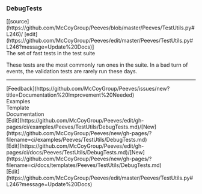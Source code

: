 ### <a id="Peeves.TestUtils.DebugTests">DebugTests</a> 
<div class="docs-source-link" markdown="1">
[[source](https://github.com/McCoyGroup/Peeves/blob/master/Peeves/TestUtils.py#L246)/
[edit](https://github.com/McCoyGroup/Peeves/edit/master/Peeves/TestUtils.py#L246?message=Update%20Docs)]
</div>
The set of fast tests in the test suite

<div markdown="1" class="alert alert-danger">

These tests are the most commonly run ones in the suite. 
In a bad turn of events, the validation tests are rarely run these days.

</div>










---


<div markdown="1" class="text-muted">
<div class="container">
  <div class="row">
   <div class="col" markdown="1">
[Feedback](https://github.com/McCoyGroup/Peeves/issues/new?title=Documentation%20Improvement%20Needed)   
</div>
</div>
  <div class="row">
   <div class="col" markdown="1">
Examples   
</div>
   <div class="col" markdown="1">
Template   
</div>
   <div class="col" markdown="1">
Documentation   
</div>
</div>
  <div class="row">
   <div class="col" markdown="1">
[Edit](https://github.com/McCoyGroup/Peeves/edit/gh-pages/ci/examples/Peeves/TestUtils/DebugTests.md)/[New](https://github.com/McCoyGroup/Peeves/new/gh-pages/?filename=ci/examples/Peeves/TestUtils/DebugTests.md)   
</div>
   <div class="col" markdown="1">
[Edit](https://github.com/McCoyGroup/Peeves/edit/gh-pages/ci/docs/Peeves/TestUtils/DebugTests.md)/[New](https://github.com/McCoyGroup/Peeves/new/gh-pages/?filename=ci/docs/templates/Peeves/TestUtils/DebugTests.md)   
</div>
   <div class="col" markdown="1">
[Edit](https://github.com/McCoyGroup/Peeves/edit/master/Peeves/TestUtils.py#L246?message=Update%20Docs)   
</div>
</div>
</div>
</div>
